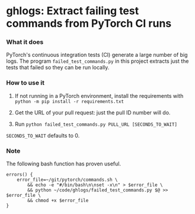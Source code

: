 # ghlogs: Extract failing test commands from PyTorch CI runs

### What it does

PyTorch's continuous integration tests (CI)  generate a large number of big logs.
The program  `failed_test_commands.py` in this project extracts just the tests
that failed  so they can be run locally.

### How to use it

1. If not running in a PyTorch environment, install the requirements with
  `python -m pip install -r requirements.txt`

2. Get the URL of your pull request: just the pull ID number will do.

3. Run `python failed_test_commands.py PULL_URL [SECONDS_TO_WAIT]`

`SECONDS_TO_WAIT` defaults to 0.


### Note

The following bash function has proven useful.

```
errors() {
    error_file=~/git/pytorch/commands.sh \
        && echo -e "#/bin/bash\n\nset -x\n" > $error_file \
        && python ~/code/ghlogs/failed_test_commands.py $@ >> $error_file \
        && chmod +x $error_file
}
```
